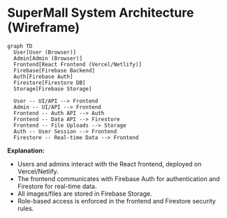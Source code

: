 # SuperMall System Architecture (Wireframe)

```mermaid
graph TD
  User[User (Browser)]
  Admin[Admin (Browser)]
  Frontend[React Frontend (Vercel/Netlify)]
  Firebase[Firebase Backend]
  Auth[Firebase Auth]
  Firestore[Firestore DB]
  Storage[Firebase Storage]

  User -- UI/API --> Frontend
  Admin -- UI/API --> Frontend
  Frontend -- Auth API --> Auth
  Frontend -- Data API --> Firestore
  Frontend -- File Uploads --> Storage
  Auth -- User Session --> Frontend
  Firestore -- Real-time Data --> Frontend
```

**Explanation:**
- Users and admins interact with the React frontend, deployed on Vercel/Netlify.
- The frontend communicates with Firebase Auth for authentication and Firestore for real-time data.
- All images/files are stored in Firebase Storage.
- Role-based access is enforced in the frontend and Firestore security rules. 